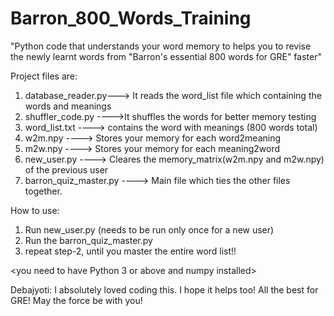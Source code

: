 # Barron_800_Words_Training
"Python code that understands your word memory to helps you to revise the newly learnt words from "Barron's essential 800 words for GRE" faster"

Project files are:
1. database_reader.py---> It reads the word_list file which containing the words and meanings
2. shuffler_code.py ---->It shuffles the words for better memory testing
3. word_list.txt  ----> contains the word with meanings (800 words total)
4. w2m.npy ----> Stores your memory for each word2meaning
5. m2w.npy ----> Stores your memory for each meaning2word
6. new_user.py ----> Cleares the memory_matrix(w2m.npy and m2w.npy) of the previous user
7. barron_quiz_master.py ----> Main file which ties the other files together. 

How to use:
1. Run new_user.py (needs to be run only once for a new user)
2. Run the barron_quiz_master.py
3. repeat step-2, until you master the entire word list!!

<you need to have Python 3 or above and numpy installed>

Debajyoti: I absolutely loved coding this. I hope it helps too! All the best for GRE!
May the force be with you!
